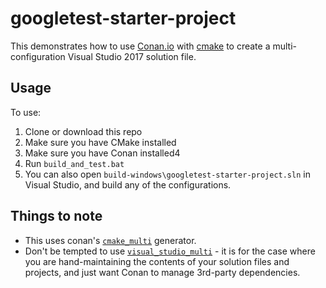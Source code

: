 # googletest-starter-project

This demonstrates how to use [Conan.io](http://docs.conan.io/en/latest/introduction.html) with [cmake](https://cmake.org/documentation/) to create a multi-configuration Visual Studio 2017 solution file.

## Usage

To use:

1. Clone or download this repo
2. Make sure you have CMake installed
3. Make sure you have Conan installed4
4. Run `build_and_test.bat`
5. You can also open `build-windows\googletest-starter-project.sln` in Visual Studio, and build any of the configurations.

## Things to note

* This uses conan's [`cmake_multi`](http://docs.conan.io/en/latest/reference/generators/cmakemulti.html) generator.
* Don't be tempted to use [`visual_studio_multi`](http://docs.conan.io/en/latest/reference/generators/visualstudiomulti.html) - it is for the case where you are hand-maintaining the contents of your solution files and projects, and just want Conan to manage 3rd-party dependencies.
